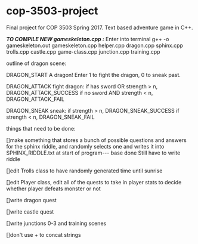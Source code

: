 # cop-3503-project
Final project for COP 3503 Spring 2017. Text based adventure game in C++.

***TO COMPILE NEW gameskeleton.cpp :***
Enter into terminal g++ -o gameskeleton.out gameskeleton.cpp helper.cpp dragon.cpp sphinx.cpp trolls.cpp castle.cpp game-class.cpp junction.cpp training.cpp

outline of dragon scene:

DRAGON_START
A dragon!
Enter 1 to fight the dragon,
0 to sneak past.

DRAGON_ATTACK
fight dragon: if has sword OR strength > n, DRAGON_ATTACK_SUCCESS
if no sword AND strength < n, DRAGON_ATTACK_FAIL

DRAGON_SNEAK
sneak: if strength > n, DRAGON_SNEAK_SUCCESS
if strength < n, DRAGON_SNEAK_FAIL


things that need to be done:

[]make something that stores a bunch of possible questions and answers for the sphinx riddle, and randomly selects one and writes it into SPHINX_RIDDLE.txt at start of program--- base done
Still have to write riddle

[]edit Trolls class to have randomly generated time until sunrise

[]edit Player class, edit all of the quests to take in player stats to decide whether player defeats monster or not

[]write dragon quest

[]write castle quest

[]write junctions 0-3 and training scenes

[]don't use + to concat strings
